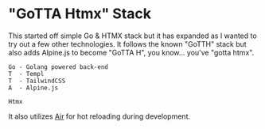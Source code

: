 # "GoTTA Htmx" Stack

This started off simple Go & HTMX stack but it has expanded as I wanted to try out a few other technologies.
It follows the known "GoTTH" stack but also adds Alpine.js to become "GoTTA H", you know... you've "gotta htmx".

```plain
Go - Golang powered back-end
T  - Templ
T  - TailwindCSS
A  - Alpine.js

Htmx
```

It also utilizes [Air](https://github.com/air-verse/air?tab=readme-ov-file) for hot reloading during development.
